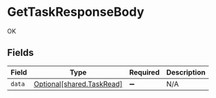 # GetTaskResponseBody

OK


## Fields

| Field                                                        | Type                                                         | Required                                                     | Description                                                  |
| ------------------------------------------------------------ | ------------------------------------------------------------ | ------------------------------------------------------------ | ------------------------------------------------------------ |
| `data`                                                       | [Optional[shared.TaskRead]](../../models/shared/taskread.md) | :heavy_minus_sign:                                           | N/A                                                          |